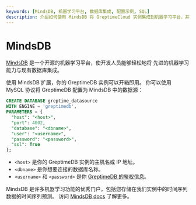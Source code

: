 ```yaml
---
keywords: [MindsDB, 机器学习平台, 数据库集成, 配置示例, SQL]
description: 介绍如何使用 MindsDB 将 GreptimeCloud 实例集成到机器学习平台，并提供了配置示例。
---
```


# MindsDB

[MindsDB](https://mindsdb.com/) 是一个开源的机器学习平台，使开发人员能够轻松地将
先进的机器学习能力与现有数据库集成。

使用 MindsDB 扩展，你的 GreptimeDB 实例可以开箱即用。
你可以使用 MySQL 协议将 GreptimeDB 配置为 MindsDB 中的数据源：

```sql
CREATE DATABASE greptime_datasource
WITH ENGINE = 'greptimedb',
PARAMETERS = {
  "host": "<host>",
  "port": 4002,
  "database": "<dbname>",
  "user": "<username>",
  "password": "<password>",
  "ssl": True
};

```

- `<host>` 是你的 GreptimeDB 实例的主机名或 IP 地址。
- `<dbname>` 是你想要连接的数据库名称。
- `<username>` 和 `<password>` 是你 [GreptimeDB 的鉴权信息](/deployments/authentication/static.md)。

MindsDB 是许多机器学习功能的优秀门户，包括您存储在我们实例中的时间序列数据的时间序列预测。
访问 [MindsDB docs](https://docs.mindsdb.com/what-is-mindsdb) 了解更多。
